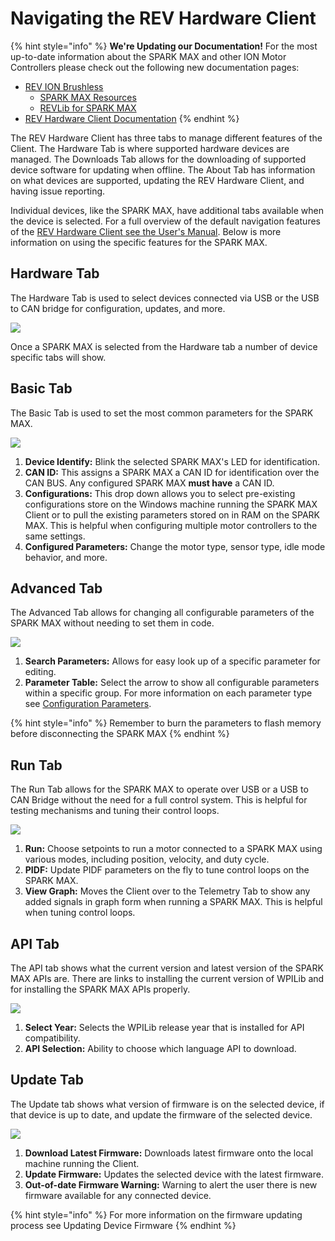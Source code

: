 # Navigating the REV Hardware Client

{% hint style="info" %}
**We're Updating our Documentation!** For the most up-to-date information about the SPARK MAX and other ION Motor Controllers please check out the following new documentation pages:&#x20;

* [REV ION Brushless ](https://docs.revrobotics.com/brushless)
  * [SPARK MAX Resources](https://docs.revrobotics.com/brushless/links#spark-max-links)
  * [REVLib for SPARK MAX](https://docs.revrobotics.com/brushless/spark-max/revlib)
* [REV Hardware Client Documentation](https://docs.revrobotics.com/rev-hardware-client/)
{% endhint %}

The REV Hardware Client has three tabs to manage different features of the Client. The Hardware Tab is where supported hardware devices are managed. The Downloads Tab allows for the downloading of supported device software for updating when offline. The About Tab has information on what devices are supported, updating the REV Hardware Client, and having issue reporting.&#x20;

Individual devices, like the SPARK MAX, have additional tabs available when the device is selected. For a full overview of the default navigation features of the [REV Hardware Client see the User's Manual](https://docs.revrobotics.com/sparkmax/spark-max-client/getting-started-with-the-spark-max-client/navigating-the-spark-max-client). Below is more information on using the specific features for the SPARK MAX.

## Hardware Tab

The Hardware Tab is used to select devices connected via USB or the USB to CAN bridge for configuration, updates, and more.

![](../../.gitbook/assets/hardware-tab-with-can-bridge.svg)

Once a SPARK MAX is selected from the Hardware tab a number of device specific tabs will show.

## Basic Tab

The Basic Tab is used to set the most common parameters for the SPARK MAX.

![](<../../.gitbook/assets/spark-max-basic-modified- (1).svg>)

1. **Device Identify:** Blink the selected SPARK MAX's LED for identification.
2. **CAN ID:** This assigns a SPARK MAX a CAN ID for identification over the CAN BUS. Any configured SPARK MAX **must have** a CAN ID.
3. **Configurations:** This drop down allows you to select pre-existing configurations store on the Windows machine running the SPARK MAX Client or to pull the existing parameters stored on in RAM on the SPARK MAX. This is helpful when configuring multiple motor controllers to the same settings.
4. **Configured Parameters:** Change the motor type, sensor type, idle mode behavior, and more.

## Advanced Tab

The Advanced Tab allows for changing all configurable parameters of the SPARK MAX without needing to set them in code.

![](../../.gitbook/assets/spark-max-advanced-modified-.svg)

1. **Search Parameters:** Allows for easy look up of a specific parameter for editing.
2. **Parameter Table:** Select the arrow to show all configurable parameters within a specific group. For more information on each parameter type see [Configuration Parameters](../../software-resources/configuration-parameters.md).

{% hint style="info" %}
Remember to burn the parameters to flash memory before disconnecting the SPARK MAX
{% endhint %}

## Run Tab

The Run Tab allows for the SPARK MAX to operate over USB or a USB to CAN Bridge without the need for a full control system. This is helpful for testing mechanisms and tuning their control loops.

![](../../.gitbook/assets/spark-max-run-modified-.svg)

1. **Run:** Choose setpoints to run a motor connected to a SPARK MAX using various modes, including position, velocity, and duty cycle.
2. **PIDF:** Update PIDF parameters on the fly to tune control loops on the SPARK MAX.
3. **View Graph:** Moves the Client over to the Telemetry Tab to show any added signals in graph form when running a SPARK MAX. This is helpful when tuning control loops.

## API Tab

The API tab shows what the current version and latest version of the SPARK MAX APIs are. There are links to installing the current version of WPILib and for installing the SPARK MAX APIs properly.

![](../../.gitbook/assets/spark-max-api-modified-.svg)

1. **Select Year:** Selects the WPILib release year that is installed for API compatibility.
2. **API Selection:** Ability to choose which language API to download.

## Update Tab

The Update tab shows what version of firmware is on the selected device, if that device is up to date, and update the firmware of the selected device.

![](../../.gitbook/assets/spark-max-update-can-id-1-modified-.svg)

1. **Download Latest Firmware:** Downloads latest firmware onto the local machine running the Client.
2. **Update Firmware:** Updates the selected device with the latest firmware.
3. **Out-of-date Firmware Warning:** Warning to alert the user there is new firmware available for any connected device.

{% hint style="info" %}
For more information on the firmware updating process see Updating Device Firmware
{% endhint %}
